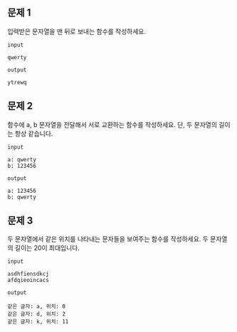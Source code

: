 ## 문제 1

입력받은 문자열을 맨 뒤로 보내는 함수를 작성하세요.

`input`
```
qwerty
```

`output`
```
ytrewq
```

## 문제 2

함수에 a, b 문자열을 전달해서 서로 교환하는 함수를 작성하세요.
단, 두 문자열의 길이는 항상 같습니다.


`input`
```
a: qwerty
b: 123456
```

`output`
```
a: 123456
b: qwerty
```

## 문제 3
두 문자열에서 같은 위치를 나타내는 문자들을 보여주는 함수를 작성하세요.
두 문자열의 길이는 20이 최대입니다.

`input`
```
asdhfiensdkcj
afdqieoincacs

```

`output`
```
같은 글자: a, 위치: 0
같은 글자: d, 위치: 2
같은 글자: k, 위치: 11
```